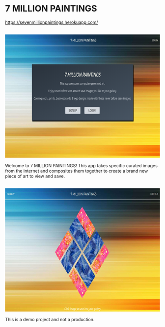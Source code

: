<h1>7 MILLION PAINTINGS</h1>

<a href="https://sevenmillionpaintings.herokuapp.com/"
  target="blank">https://sevenmillionpaintings.herokuapp.com/</a>
  <br>
  <br>

  <img src="./readme-images/landing-page.png" height="400px">
  <br>

  <p>Welcome to 7 MILLION PAINTINGS!  This app takes specific curated images from the
  internet and composites them together to create a brand new piece of art to view and save.
  </p>
  <br>

  <img src="./readme-images/art-page.png" height="400px">


  <p>This is a demo project and not a production.</p>

